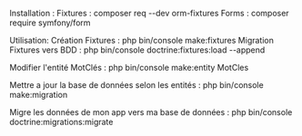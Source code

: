 Installation :
Fixtures : composer req --dev orm-fixtures
Forms : composer require symfony/form

Utilisation:
Création Fixtures : php bin/console make:fixtures
Migration Fixtures vers BDD : php bin/console doctrine:fixtures:load --append


Modifier l'entité MotClés :
php bin/console make:entity MotCles

Mettre a jour la base de données selon les entités :
php bin/console make:migration

Migre les données de mon app vers ma base de données :
php bin/console doctrine:migrations:migrate